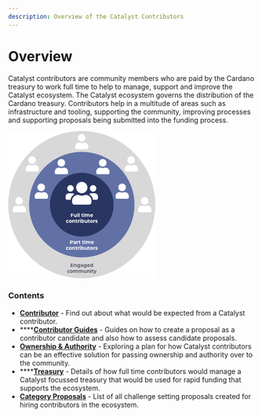 ```yaml
---
description: Overview of the Catalyst Contributors
---
```


# Overview

Catalyst contributors are community members who are paid by the Cardano treasury to work full time to help to manage, support and improve the Catalyst ecosystem. The Catalyst ecosystem governs the distribution of the Cardano treasury. Contributors help in a multitude of areas such as infrastructure and tooling, supporting the community, improving processes and supporting proposals being submitted into the funding process.



![](.gitbook/assets/contributors-league-small.png)

### Contents

* [**Contributor**](broken-reference) - Find out about what would be expected from a Catalyst contributor.
* ****[**Contributor Guides**](broken-reference) - Guides on how to create a proposal as a contributor candidate and also how to assess candidate proposals.
* [**Ownership & Authority**](broken-reference) - Exploring a plan for how Catalyst contributors can be an effective solution for passing ownership and authority over to the community.
* ****[**Treasury**](broken-reference) - Details of how full time contributors would manage a Catalyst focussed treasury that would be used for rapid funding that supports the ecosystem.
* [**Category Proposals**](broken-reference) - List of all challenge setting proposals created for hiring contributors in the ecosystem.&#x20;
